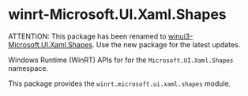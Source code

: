 <!-- warning: Please don't edit this file. It was automatically generated. -->

# winrt-Microsoft.UI.Xaml.Shapes

ATTENTION: This package has been renamed to
[winui3-Microsoft.UI.Xaml.Shapes](https://pypi.org/project/winui3-Microsoft.UI.Xaml.Shapes/).
Use the new package for the latest updates.

Windows Runtime (WinRT) APIs for for the `Microsoft.UI.Xaml.Shapes` namespace.

This package provides the `winrt.microsoft.ui.xaml.shapes` module.

